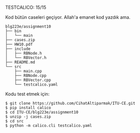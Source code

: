 TESTCALICO: 15/15

Kod bütün caseleri geçiyor. Allah'a emanet kod yazdık ama.

```
blg223e/assignment10
├── bin
│   └── main
├── cases.zip
├── HW10.pdf
├── include
│   ├── RBNode.h
│   └── RBVector.h
├── README.md
└── src
    ├── main.cpp
    ├── RBNode.cpp
    ├── RBVector.cpp
    └── testcalico.yaml
```

Kodu test etmek için:

```shell
$ git clone https://github.com/CihatAltiparmak/ITU-CE.git
$ pip install calico
$ cd ITU-CE/blg223e/assignment10
$ unzip -j cases.zip
$ cd src
$ python -m calico.cli testcalico.yaml
```
